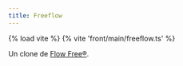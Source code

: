 ```yaml
---
title: Freeflow
---
```

{% load vite %}
{% vite 'front/main/freeflow.ts' %}

Un clone de [Flow Free®](https://www.bigduckgames.com/flowfree).

<div id="freeflow"></div>
